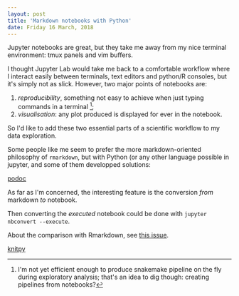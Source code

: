 ```yaml
---
layout: post
title: 'Markdown notebooks with Python'
date: Friday 16 March, 2018
---
```


Jupyter notebooks are great, but they take me away from my nice terminal
environment: tmux panels and vim buffers.

I thought Jupyter Lab would take me back to a comfortable workflow where I
interact easily between terminals, text editors and python/R consoles, but it's
simply not as slick. However, two major points of notebooks are:

1. *reproducibility*, something not easy to achieve when just typing commands
   in a terminal [^1];
2. *visualisation*: any plot produced is displayed for ever in the notebook.

So I'd like to add these two essential parts of a scientific workflow to my
data exploration.

Some people like me seem to prefer the more markdown-oriented philosophy of
`rmarkdown`, but with Python (or any other language possible in
jupyter, and some of them developped solutions:

[podoc](https://github.com/podoc/podoc)

As far as I'm concerned, the interesting feature is the conversion *from*
markdown *to* notebook.

Then converting the *executed* notebook could be done with `jupyter nbconvert --execute`.

About the comparison with Rmarkdown, see [this issue](https://github.com/podoc/podoc/issues/36).

[knitpy](https://github.com/jankatins/knitpy)


[^1]: I'm not yet efficient enough to produce snakemake pipeline on the fly
during exploratory analysis; that's an idea to dig though: creating pipelines
from notebooks?
